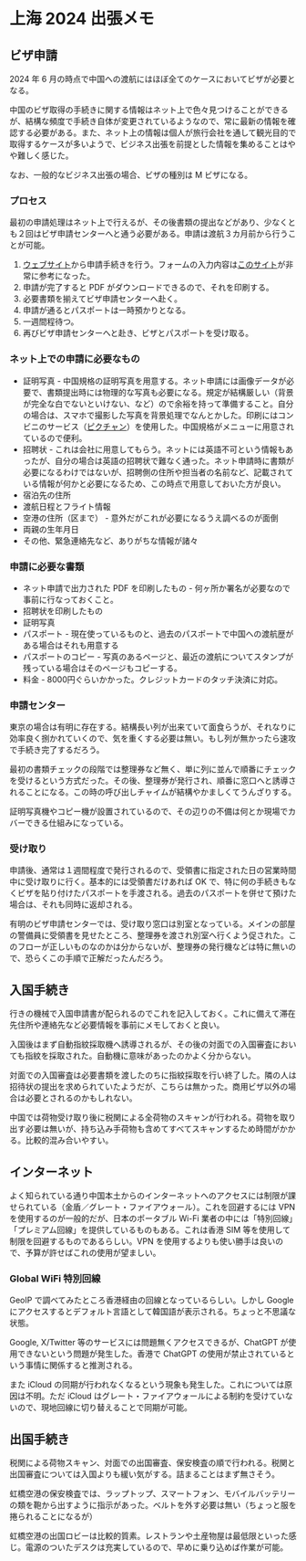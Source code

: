 # 上海 2024 出張メモ

## ビザ申請

2024 年 6 月の時点で中国への渡航にはほぼ全てのケースにおいてビザが必要となる。

中国のビザ取得の手続きに関する情報はネット上で色々見つけることができるが、結構な頻度で手続き自体が変更されているようなので、常に最新の情報を確認する必要がある。また、ネット上の情報は個人が旅行会社を通して観光目的で取得するケースが多いようで、ビジネス出張を前提とした情報を集めることはやや難しく感じた。

なお、一般的なビジネス出張の場合、ビザの種別は M ビザになる。

### プロセス

最初の申請処理はネット上で行えるが、その後書類の提出などがあり、少なくとも２回はビザ申請センターへと通う必要がある。申請は渡航３カ月前から行うことが可能。

1. [ウェブサイト](https://bio.visaforchina.cn)から申請手続きを行う。フォームの入力内容は[このサイト](https://travelers-china.com/secrets/plan/chinavisa-online-application.html)が非常に参考になった。
2. 申請が完了すると PDF がダウンロードできるので、それを印刷する。
3. 必要書類を揃えてビザ申請センターへ赴く。
4. 申請が通るとパスポートは一時預かりとなる。
5. 一週間程待つ。
6. 再びビザ申請センターへと赴き、ビザとパスポートを受け取る。

### ネット上での申請に必要なもの

- 証明写真 - 中国規格の証明写真を用意する。ネット申請には画像データが必要で、書類提出時には物理的な写真も必要になる。規定が結構厳しい（背景が完全な白でないといけない、など）ので余裕を持って準備すること。自分の場合は、スマホで撮影した写真を背景処理でなんとかした。印刷にはコンビニのサービス（[ピクチャン](https://pic-chan.net/c/size/size_visa.php?use=84&con=中国&h=48&w=33)）を使用した。中国規格がメニューに用意されているので便利。
- 招聘状 - これは会社に用意してもらう。ネットには英語不可という情報もあったが、自分の場合は英語の招聘状で難なく通った。ネット申請時に書類が必要になるわけではないが、招聘側の住所や担当者の名前など、記載されている情報が何かと必要になるため、この時点で用意しておいた方が良い。
- 宿泊先の住所
- 渡航日程とフライト情報
- 空港の住所（区まで） - 意外だがこれが必要になるうえ調べるのが面倒
- 両親の生年月日
- その他、緊急連絡先など、ありがちな情報が諸々

### 申請に必要な書類

- ネット申請で出力された PDF を印刷したもの - 何ヶ所か署名が必要なので事前に行なっておくこと。
- 招聘状を印刷したもの
- 証明写真
- パスポート - 現在使っているものと、過去のパスポートで中国への渡航歴がある場合はそれも用意する
- パスポートのコピー - 写真のあるページと、最近の渡航についてスタンプが残っている場合はそのページもコピーする。
- 料金 - 8000円ぐらいかかった。クレジットカードのタッチ決済に対応。

### 申請センター

東京の場合は有明に存在する。結構長い列が出来ていて面食らうが、それなりに効率良く捌かれていくので、気を重くする必要は無い。もし列が無かったら速攻で手続き完了するだろう。

最初の書類チェックの段階では整理券など無く、単に列に並んで順番にチェックを受けるという方式だった。その後、整理券が発行され、順番に窓口へと誘導されることになる。この時の呼び出しチャイムが結構やかましくてうんざりする。

証明写真機やコピー機が設置されているので、その辺りの不備は何とか現場でカバーできる仕組みになっている。

### 受け取り

申請後、通常は１週間程度で発行されるので、受領書に指定された日の営業時間中に受け取りに行く。基本的には受領書だけあれば OK で、特に何の手続きもなくビザを貼り付けたパスポートを手渡される。過去のパスポートを併せて預けた場合は、それも同時に返却される。

有明のビザ申請センターでは、受け取り窓口は別室となっている。メインの部屋の警備員に受領書を見せたところ、整理券を渡され別室へ行くよう促された。このフローが正しいものなのかは分からないが、整理券の発行機などは特に無いので、恐らくこの手順で正解だったんだろう。

## 入国手続き

行きの機械で入国申請書が配られるのでこれを記入しておく。これに備えて滞在先住所や連絡先など必要情報を事前にメモしておくと良い。

入国後はまず自動指紋採取機へ誘導されるが、その後の対面での入国審査においても指紋を採取された。自動機に意味があったのかよく分からない。

対面での入国審査は必要書類を渡したのちに指紋採取を行い終了した。隣の人は招待状の提出を求められていたようだが、こちらは無かった。商用ビザ以外の場合は必要とされるのかもしれない。

中国では荷物受け取り後に税関による全荷物のスキャンが行われる。荷物を取り出す必要は無いが、持ち込み手荷物も含めてすべてスキャンするため時間がかかる。比較的混み合いやすい。

## インターネット

よく知られている通り中国本土からのインターネットへのアクセスには制限が課せられている（金盾／グレート・ファイアウォール）。これを回避するには VPN を使用するのが一般的だが、日本のポータブル Wi-Fi 業者の中には「特別回線」「プレミアム回線」を提供しているものもある。これは香港 SIM 等を使用して制限を回避するものであるらしい。VPN を使用するよりも使い勝手は良いので、予算が許せばこれの使用が望ましい。

### Global WiFi 特別回線

GeoIP で調べてみたところ香港経由の回線となっているらしい。しかし Google にアクセスするとデフォルト言語として韓国語が表示される。ちょっと不思議な状態。

Google, X/Twitter 等のサービスには問題無くアクセスできるが、ChatGPT が使用できないという問題が発生した。香港で ChatGPT の使用が禁止されているという事情に関係すると推測される。

また iCloud の同期が行われなくなるという現象も発生した。これについては原因は不明。ただ iCloud はグレート・ファイアウォールによる制約を受けていないので、現地回線に切り替えることで同期が可能。

## 出国手続き

税関による荷物スキャン、対面での出国審査、保安検査の順で行われる。税関と出国審査については入国よりも緩い気がする。詰まることはまず無さそう。

虹橋空港の保安検査では、ラップトップ、スマートフォン、モバイルバッテリーの類を鞄から出すように指示があった。ベルトを外す必要は無い（ちょっと服を捲られることになるが）

虹橋空港の出国ロビーは比較的質素。レストランや土産物屋は最低限といった感じ。電源のついたデスクは充実しているので、早めに乗り込めば作業が可能。
